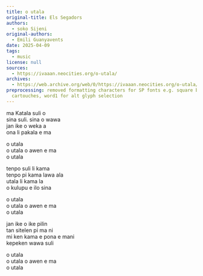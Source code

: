 ```yaml
---
title: o utala
original-title: Els Segadors
authors:
  - soko Sijeni
original-authors:
  - Emili Guanyavents
date: 2025-04-09
tags:
  - music
license: null
sources:
  - https://ivaaan.neocities.org/o-utala/
archives:
  - https://web.archive.org/web/0/https://ivaaan.neocities.org/o-utala/
preprocessing: removed formatting characters for SP fonts e.g. square brackets for
  cartouches, word1 for alt glyph selection
---
```


ma Katala suli o  
sina suli. sina o wawa  
jan ike o weka a  
ona li pakala e ma

o utala  
o utala o awen e ma  
o utala

tenpo suli li kama  
tenpo pi kama lawa ala  
utala li kama la  
o kulupu e ilo sina

o utala  
o utala o awen e ma  
o utala

jan ike o ike pilin  
tan sitelen pi ma ni  
mi ken kama e pona e mani  
kepeken wawa suli

o utala  
o utala o awen e ma  
o utala